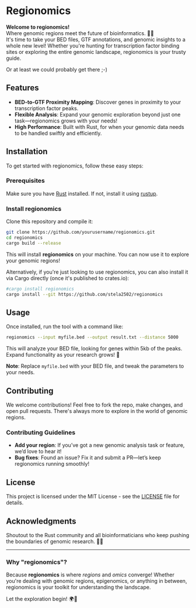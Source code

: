 
# Regionomics

**Welcome to regionomics!**  
Where genomic regions meet the future of bioinformatics. 🌿🧬  
It's time to take your BED files, GTF annotations, and genomic insights to a whole new level! Whether you're hunting for transcription factor binding sites or exploring the entire genomic landscape, regionomics is your trusty guide.

Or at least we could probably get there ;-) 


## Features
- **BED-to-GTF Proximity Mapping**: Discover genes in proximity to your transcription factor peaks.
- **Flexible Analysis**: Expand your genomic exploration beyond just one task—regionomics grows with your needs!
- **High Performance**: Built with Rust, for when your genomic data needs to be handled swiftly and efficiently.

## Installation

To get started with regionomics, follow these easy steps:

### Prerequisites
Make sure you have [Rust](https://www.rust-lang.org/learn/get-started) installed. If not, install it using [rustup](https://rustup.rs/).

### Install regionomics
Clone this repository and compile it:

```bash
git clone https://github.com/yourusername/regionomics.git
cd regionomics
cargo build --release
```

This will install **regionomics** on your machine. You can now use it to explore your genomic regions!

Alternatively, if you're just looking to use regionomics, you can also install it via Cargo directly (once it's published to crates.io):

```bash
#cargo install regionomics
cargo install --git https://github.com/stela2502/regionomics
```

## Usage

Once installed, run the tool with a command like:

```bash
regionomics --input myfile.bed --output result.txt --distance 5000
```

This will analyze your BED file, looking for genes within 5kb of the peaks. Expand functionality as your research grows! 🌱

**Note**: Replace `myfile.bed` with your BED file, and tweak the parameters to your needs.

## Contributing

We welcome contributions! Feel free to fork the repo, make changes, and open pull requests. There's always more to explore in the world of genomic regions.

### Contributing Guidelines

- **Add your region**: If you’ve got a new genomic analysis task or feature, we’d love to hear it!
- **Bug fixes**: Found an issue? Fix it and submit a PR—let’s keep regionomics running smoothly!

## License

This project is licensed under the MIT License - see the [LICENSE](LICENSE) file for details.

## Acknowledgments

Shoutout to the Rust community and all bioinformaticians who keep pushing the boundaries of genomic research. 🧬✨

---

### Why "regionomics"?

Because **regionomics** is where *regions* and *omics* converge! Whether you're dealing with genomic regions, epigenomics, or anything in between, regionomics is your toolkit for understanding the landscape.

Let the exploration begin! 🌍🔬
